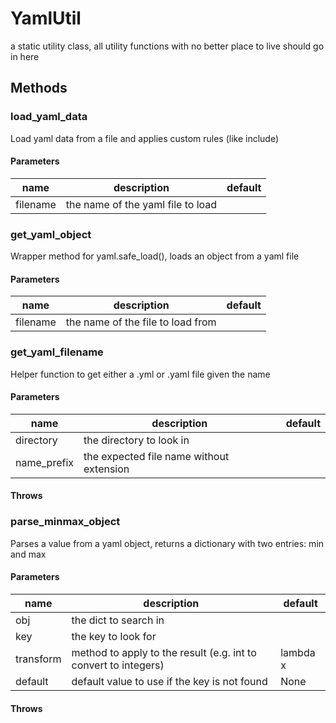 # YamlUtil


a static utility class, all utility functions with no better place to live should go in here 

## Methods


### load_yaml_data


Load yaml data from a file and applies custom rules (like include) 

#### Parameters
name | description | default
--- | --- | ---
filename | the name of the yaml file to load | 





### get_yaml_object


Wrapper method for yaml.safe_load(), loads an object from a yaml file 

#### Parameters
name | description | default
--- | --- | ---
filename | the name of the file to load from | 





### get_yaml_filename


Helper function to get either a .yml or .yaml file given the name 

#### Parameters
name | description | default
--- | --- | ---
directory | the directory to look in | 
name_prefix | the expected file name without extension | 




#### Throws



### parse_minmax_object


Parses a value from a yaml object, returns a dictionary with two entries: min and max   


#### Parameters
name | description | default
--- | --- | ---
obj | the dict to search in | 
key | the key to look for | 
transform | method to apply to the result (e.g. int to convert to integers) | lambda x
default | default value to use if the key is not found | None




#### Throws


